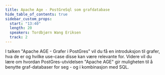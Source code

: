 ```yaml
---
title: Apache Age - PostGreSql som grafdatabase
hide_table_of_contents: true
sidebar_custom_props:
  start: "13:40"
  length: 20
  speakers: Tordbjørn Wang Eriksen
  track: 2
---
```



I talken "Apache AGE - Grafer i PostGres" vil du få en introduksjon til grafer, hva de er og hvilke use-case disse kan være relevante for. Videre vil du lære om hvordan PostGres-utvidelsen "Apache AGE" gir muligheten til å benytte graf-databaser for seg - og i kombinasjon med SQL.